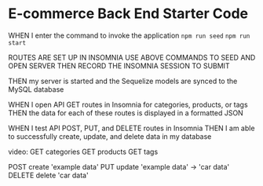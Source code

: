 # E-commerce Back End Starter Code


WHEN I enter the command to invoke the application
`npm run seed`
`npm run start`

ROUTES ARE SET UP IN INSOMNIA
USE ABOVE COMMANDS TO SEED AND OPEN SERVER
THEN RECORD THE INSOMNIA SESSION TO SUBMIT 


THEN my server is started and the Sequelize models are synced to the MySQL database

WHEN I open API GET routes in Insomnia for categories, products, or tags
THEN the data for each of these routes is displayed in a formatted JSON

WHEN I test API POST, PUT, and DELETE routes in Insomnia
THEN I am able to successfully create, update, and delete data in my database


video:
GET categories 
GET products
GET tags

POST create 'example data'
PUT update 'example data' -> 'car data'
DELETE delete 'car data'
